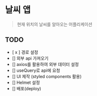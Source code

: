 # 날씨 앱
> 현재 위치의 날씨를 알아오는 어플리케이션

## TODO
- [ x ] 경로 설정
- [] 외부 api 가져오기
- [] axios를 활용하여 외부 데이터 설정
- [] useQuery로 api에 요청
- [] UI 제작 (styled components 활용)
- [] Helmet 설정
- [] 배포(deploy)